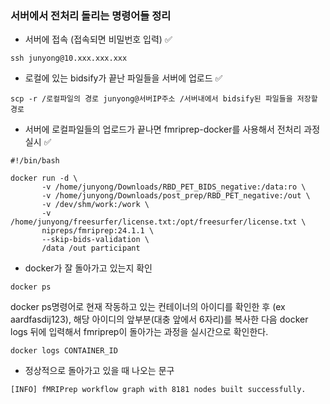 ### 서버에서 전처리 돌리는 명령어들 정리 

* 서버에 접속 (접속되면 비밀번호 입력) ✅

~~~linux
ssh junyong@10.xxx.xxx.xxx
~~~

* 로컬에 있는 bidsify가 끝난 파일들을 서버에 업로드 ✅

~~~linux
scp -r /로컬파일의 경로 junyong@서버IP주소 /서버내에서 bidsify된 파일들을 저장할 경로
~~~

* 서버에 로컬파일들의 업로드가 끝나면 fmriprep-docker를 사용해서 전처리 과정 실시 ✅

~~~linux
#!/bin/bash

docker run -d \
       -v /home/junyong/Downloads/RBD_PET_BIDS_negative:/data:ro \
       -v /home/junyong/Downloads/post_prep/RBD_PET_negative:/out \
       -v /dev/shm/work:/work \
       -v /home/junyong/freesurfer/license.txt:/opt/freesurfer/license.txt \
       nipreps/fmriprep:24.1.1 \
       --skip-bids-validation \
       /data /out participant
~~~

* docker가 잘 돌아가고 있는지 확인

~~~linux
docker ps
~~~

docker ps명령어로 현재 작동하고 있는 컨테이너의 아이디를 확인한 후 (ex aardfasdij123), 해당 아이디의 앞부분(대충 앞에서 6자리)를 복사한 다음
docker logs 뒤에 입력해서 fmriprep이 돌아가는 과정을 실시간으로 확인한다.

~~~linux
docker logs CONTAINER_ID
~~~

* 정상적으로 돌아가고 있을 때 나오는 문구

~~~linux
[INFO] fMRIPrep workflow graph with 8181 nodes built successfully.
~~~


